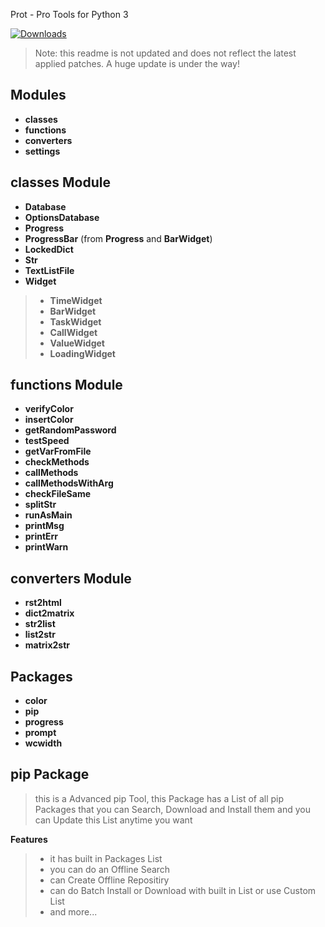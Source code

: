 Prot - Pro Tools for Python 3

[![Downloads](https://static.pepy.tech/badge/prot)](https://pepy.tech/project/prot)

> Note: this readme is not updated and does not reflect the latest applied patches. A huge update is under the way!

Modules
-------

 * **classes**
 * **functions**
 * **converters**
 * **settings**

classes Module
--------------

 * **Database**
 * **OptionsDatabase**
 * **Progress**
 * **ProgressBar** (from **Progress** and **BarWidget**)
 * **LockedDict**
 * **Str**
 * **TextListFile**
 * **Widget**

 >* **TimeWidget**
 >* **BarWidget**
 >* **TaskWidget**
 >* **CallWidget**
 >* **ValueWidget**
 >* **LoadingWidget**

functions Module
----------------

 * **verifyColor**
 * **insertColor**
 * **getRandomPassword**
 * **testSpeed**
 * **getVarFromFile**
 * **checkMethods**
 * **callMethods**
 * **callMethodsWithArg**
 * **checkFileSame**
 * **splitStr**
 * **runAsMain**
 * **printMsg**
 * **printErr**
 * **printWarn**

converters Module
-----------------

 * **rst2html**
 * **dict2matrix**
 * **str2list**
 * **list2str**
 * **matrix2str**

Packages
--------

 * **color**
 * **pip**
 * **progress**
 * **prompt**
 * **wcwidth**

pip Package
-----------

 >this is a Advanced pip Tool, this Package has a List of all pip Packages that you can Search, Download and Install them and you can Update this List anytime you want

 **Features**

 >* it has built in Packages List
 >* you can do an Offline Search
 >* can Create Offline Repositiry
 >* can do Batch Install or Download with built in List or use Custom List
 >* and more...
